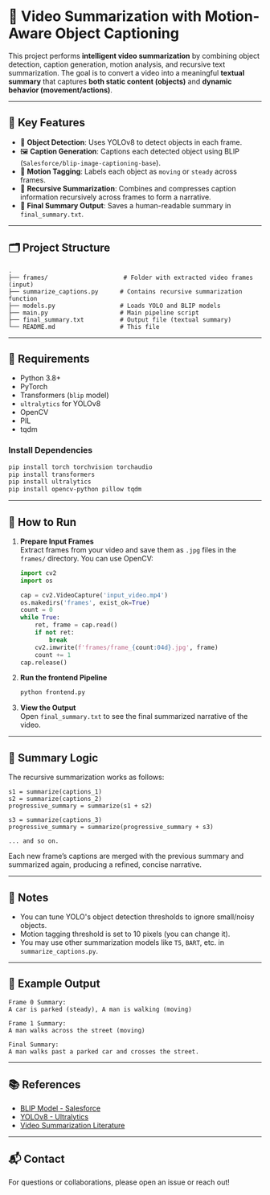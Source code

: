 # 🎥 Video Summarization with Motion-Aware Object Captioning

This project performs **intelligent video summarization** by combining object detection, caption generation, motion analysis, and recursive text summarization. The goal is to convert a video into a meaningful **textual summary** that captures **both static content (objects)** and **dynamic behavior (movement/actions)**.

---

## 🧠 Key Features

- 🧱 **Object Detection**: Uses YOLOv8 to detect objects in each frame.
- 🖼️ **Caption Generation**: Captions each detected object using BLIP (`Salesforce/blip-image-captioning-base`).
- 🏃 **Motion Tagging**: Labels each object as `moving` or `steady` across frames.
- 🔗 **Recursive Summarization**: Combines and compresses caption information recursively across frames to form a narrative.
- 📄 **Final Summary Output**: Saves a human-readable summary in `final_summary.txt`.

---

## 🗂️ Project Structure

```
.
├── frames/                     # Folder with extracted video frames (input)
├── summarize_captions.py      # Contains recursive summarization function
├── models.py                  # Loads YOLO and BLIP models
├── main.py                    # Main pipeline script
├── final_summary.txt          # Output file (textual summary)
└── README.md                  # This file
```

---

## 🔧 Requirements

- Python 3.8+
- PyTorch
- Transformers (`blip` model)
- `ultralytics` for YOLOv8
- OpenCV
- PIL
- tqdm

### Install Dependencies

```bash
pip install torch torchvision torchaudio
pip install transformers
pip install ultralytics
pip install opencv-python pillow tqdm
```

---

## 🚀 How to Run

1. **Prepare Input Frames**  
   Extract frames from your video and save them as `.jpg` files in the `frames/` directory. You can use OpenCV:

   ```python
   import cv2
   import os

   cap = cv2.VideoCapture('input_video.mp4')
   os.makedirs('frames', exist_ok=True)
   count = 0
   while True:
       ret, frame = cap.read()
       if not ret:
           break
       cv2.imwrite(f'frames/frame_{count:04d}.jpg', frame)
       count += 1
   cap.release()
   ```

2. **Run the frontend Pipeline**

   ```bash
   python frontend.py
   ```

3. **View the Output**  
   Open `final_summary.txt` to see the final summarized narrative of the video.

---

## 🔄 Summary Logic

The recursive summarization works as follows:

```text
s1 = summarize(captions_1)
s2 = summarize(captions_2)
progressive_summary = summarize(s1 + s2)

s3 = summarize(captions_3)
progressive_summary = summarize(progressive_summary + s3)

... and so on.
```

Each new frame’s captions are merged with the previous summary and summarized again, producing a refined, concise narrative.

---

## 📌 Notes

- You can tune YOLO's object detection thresholds to ignore small/noisy objects.
- Motion tagging threshold is set to 10 pixels (you can change it).
- You may use other summarization models like `T5`, `BART`, etc. in `summarize_captions.py`.

---

## 📄 Example Output

```
Frame 0 Summary:
A car is parked (steady), A man is walking (moving)

Frame 1 Summary:
A man walks across the street (moving)

Final Summary:
A man walks past a parked car and crosses the street.
```

---

## 📚 References

- [BLIP Model - Salesforce](https://huggingface.co/Salesforce/blip-image-captioning-base)
- [YOLOv8 - Ultralytics](https://github.com/ultralytics/ultralytics)
- [Video Summarization Literature](https://arxiv.org/abs/1906.12174)

---

## 📬 Contact

For questions or collaborations, please open an issue or reach out!
